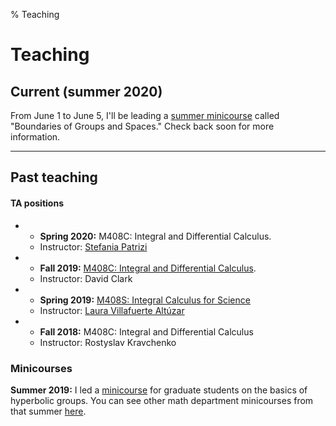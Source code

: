 % Teaching


Teaching
===================

## Current (summer 2020)

From June 1 to June 5, I'll be leading a [summer minicourse](https://web.ma.utexas.edu/SMC/) called "Boundaries of Groups and Spaces." Check back soon for more information.

***********************

## Past teaching

#### TA positions

- 
	- **Spring 2020:** M408C: Integral and Differential Calculus.
	- Instructor: [Stefania Patrizi](http://stepatrizi.altervista.org/)

- 
	- **Fall 2019:** [M408C: Integral and Differential Calculus](https://web.ma.utexas.edu/users/clark/Courses/2019/Fall/408C/408C.html).
	- Instructor: David Clark

- 
	- **Spring 2019:** [M408S: Integral Calculus for Science](https://sites.google.com/site/lauravillafuertealtuzar030680/home/teaching/m408s--52-54)
	- Instructor: [Laura Villafuerte Altúzar](https://sites.google.com/site/lauravillafuertealtuzar030680/)

- 
	- **Fall 2018:** M408C: Integral and Differential Calculus
	- Instructor: Rostyslav Kravchenko

### Minicourses

**Summer 2019:** I led a [minicourse](teaching/hyperbolic_smc.html) for graduate students on the basics of hyperbolic groups. You can see other math department minicourses from that summer [here](https://web.ma.utexas.edu/SMC/2019/Minicourses.html).

